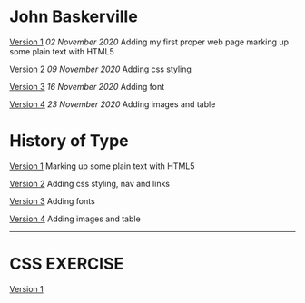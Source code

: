 John Baskerville
================
[Version 1](https://caragreene.github.io/john-baskerville/john_baskerville.html)
*02 November 2020*
Adding my first proper web page marking up some plain text with HTML5

[Version 2](https://caragreene.github.io/john-baskerville/john_baskerville-version2.html)
*09 November 2020*
Adding css styling

[Version 3](https://caragreene.github.io/john-baskerville/john_baskerville_version_three.html)
*16 November 2020*
Adding font

[Version 4](https://caragreene.github.io/john-baskerville/john_baskerville_version_4.html)
*23 November 2020*
Adding images and table


History of Type
===============
[Version 1](https://caragreene.github.io/john-baskerville/history-one.html)
Marking up some plain text with HTML5

[Version 2](https://caragreene.github.io/john-baskerville/history-two.html)
Adding css styling, nav and links

[Version 3](https://caragreene.github.io/john-baskerville/history-three.html)
Adding fonts

[Version 4](https://caragreene.github.io/john-baskerville/history-four.html)
Adding images and table

-----------
CSS EXERCISE
=============
[Version 1](https://caragreene.github.io/john-baskerville/version1-font.html)
